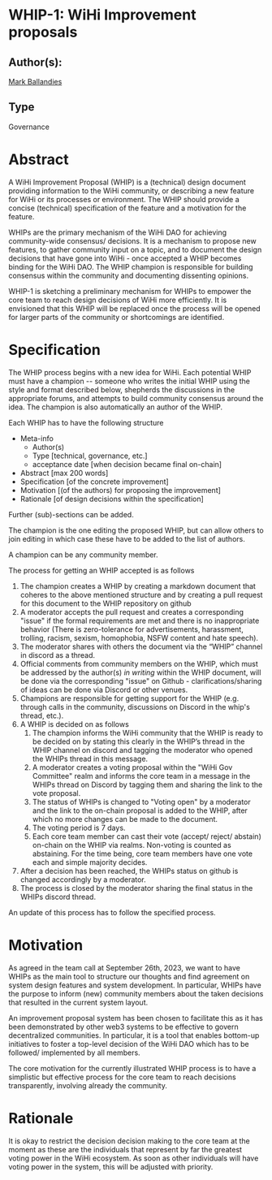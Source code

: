 # WHIP-1: WiHi Improvement proposals

## Author(s):

[Mark Ballandies](https://twitter.com/BallandiesMC)

## Type

Governance

# Abstract 

A WiHi Improvement Proposal (WHIP) is a (technical) design document providing information to the WiHi community, or describing a new feature for WiHi or its processes or environment. The WHIP should provide a concise (technical) specification of the feature and a motivation for the feature.

WHIPs are the primary mechanism of the WiHi DAO for achieving community-wide consensus/ decisions. It is a mechanism to propose new features, to gather community input on a topic, and to document the design decisions that have gone into WiHi - once accepted a WHIP becomes binding for the WiHi DAO. The WHIP champion is responsible for building consensus within the community and documenting dissenting opinions.

WHIP-1 is sketching a preliminary mechanism for WHIPs to empower the core team to reach design decisions of WiHi more efficiently. It is envisioned that this WHIP will be replaced once the process will be opened for larger parts of the community or shortcomings are identified.

# Specification 

The WHIP process begins with a new idea for WiHi. Each potential WHIP must have a champion -- someone who writes the initial WHIP using the style and format described below, shepherds the discussions in the appropriate forums, and attempts to build community consensus around the idea. The champion is also automatically an author of the WHIP.

Each WHIP has to have the following structure

- Meta-info
    - Author(s)
    - Type [technical, governance, etc.]
    - acceptance date [when decision became final on-chain]
- Abstract [max 200 words]
- Specification [of the concrete improvement]
- Motivation [(of the authors) for proposing the improvement]
- Rationale [of design decisions within the specification]

Further (sub)-sections can be added.

The champion is the one editing the proposed WHIP, but can allow others to join editing in which case these have to be added to the list of authors.

A champion can be any community member.

The process for getting an WHIP accepted is as follows

1. The champion creates a WHIP by creating a markdown document that coheres to the above mentioned structure and by creating a pull request for this document to the WHIP repository on github
2. A moderator accepts the pull request and creates a corresponding "issue" if the formal requirements are met and there is no inappropriate behavior (There is zero-tolerance for advertisements, harassment, trolling, racism, sexism, homophobia, NSFW content and hate speech).
2. The moderator shares with others the document via the “WHIP” channel in discord as a thread. 
3. Official comments from community members on the WHIP, which must be addressed by the author(s) *in writing* within the WHIP document, will be done via the corresponding "issue" on Github - clarifications/sharing of ideas can be done via Discord or other venues.
4. Champions are responsible for getting support for the WHIP (e.g. through calls in the community, discussions on Discord in the whip's thread, etc.).
5. A WHIP is decided on as follows
    1. The champion informs the WiHi community that the WHIP is ready to be decided on by stating this clearly in the WHIP’s thread in the WHIP channel on discord and tagging the moderator who opened the WHIPs thread in this message. 
    2. A moderator creates a voting proposal within the "WiHi Gov Committee" realm and informs the core team in a message in the WHIPs thread on Discord by tagging them and sharing the link to the vote proposal.
    2. The status of WHIPs is changed to "Voting open" by a moderator and the link to the on-chain proposal is added to the WHIP, after which no more changes can be made to the document. 
    2. The voting period is 7 days. 
    2. Each core team member can cast their vote (accept/ reject/ abstain) on-chain on the WHIP via realms. Non-voting is counted as abstaining. For the time being, core team members have one vote each and simple majority decides.  
6. After a decision has been reached, the WHIPs status on github is changed accordingly by a moderator.
7. The process is closed by the moderator sharing the final status in the WHIPs discord thread.

An update of this process has to follow the specified process.

# Motivation

As agreed in the team call at September 26th, 2023, we want to have WHIPs as the main tool to structure our thoughts and find agreement on system design features and system development. In particular, WHIPs have the purpose to inform (new) community members about the taken decisions that resulted in the current system layout.

An improvement proposal system has been chosen to facilitate this as it has been demonstrated by other web3 systems to be effective to govern decentralized communities. In particular, it is a tool that enables bottom-up initiatives to foster a top-level decision of the WiHi DAO which has to be followed/ implemented by all members. 

The core motivation for the currently illustrated WHIP process is to have a simplistic but effective process for the core team to reach decisions transparently, involving already the community. 

# Rationale

It is okay to restrict the decision decision making to the core team at the moment as these are the individuals that represent by far the greatest voting power in the WiHi ecosystem. As soon as other individuals will have voting power in the system, this will be adjusted with priority.

